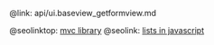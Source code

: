 @link: api/ui.baseview_getformview.md

@seolinktop: [mvc library](https://webix.com)
@seolink: [lists in javascript](https://webix.com/widget/list/)